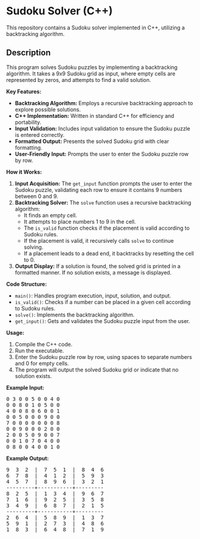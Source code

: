 # Sudoku Solver (C++)

This repository contains a Sudoku solver implemented in C++, utilizing a backtracking algorithm.

## Description

This program solves Sudoku puzzles by implementing a backtracking algorithm. It takes a 9x9 Sudoku grid as input, where empty cells are represented by zeros, and attempts to find a valid solution.

**Key Features:**

* **Backtracking Algorithm:** Employs a recursive backtracking approach to explore possible solutions.
* **C++ Implementation:** Written in standard C++ for efficiency and portability.
* **Input Validation:** Includes input validation to ensure the Sudoku puzzle is entered correctly.
* **Formatted Output:** Presents the solved Sudoku grid with clear formatting.
* **User-Friendly Input:** Prompts the user to enter the Sudoku puzzle row by row.

**How it Works:**

1.  **Input Acquisition:** The `get_input` function prompts the user to enter the Sudoku puzzle, validating each row to ensure it contains 9 numbers between 0 and 9.
2.  **Backtracking Solver:** The `solve` function uses a recursive backtracking algorithm:
    * It finds an empty cell.
    * It attempts to place numbers 1 to 9 in the cell.
    * The `is_valid` function checks if the placement is valid according to Sudoku rules.
    * If the placement is valid, it recursively calls `solve` to continue solving.
    * If a placement leads to a dead end, it backtracks by resetting the cell to 0.
3.  **Output Display:** If a solution is found, the solved grid is printed in a formatted manner. If no solution exists, a message is displayed.

**Code Structure:**

* `main()`: Handles program execution, input, solution, and output.
* `is_valid()`: Checks if a number can be placed in a given cell according to Sudoku rules.
* `solve()`: Implements the backtracking algorithm.
* `get_input()`: Gets and validates the Sudoku puzzle input from the user.

**Usage:**

1.  Compile the C++ code.
2.  Run the executable.
3.  Enter the Sudoku puzzle row by row, using spaces to separate numbers and 0 for empty cells.
4.  The program will output the solved Sudoku grid or indicate that no solution exists.

**Example Input:**

<pre>
0 3 0 0 5 0 0 4 0
0 0 8 0 1 0 5 0 0
4 0 0 8 0 6 0 0 1
0 0 5 0 0 0 9 0 0
7 0 0 0 0 0 0 0 8
0 0 9 0 0 0 2 0 0
2 0 0 5 0 9 0 0 7
0 0 1 0 7 0 4 0 0
0 8 0 0 4 0 0 1 0
</pre>

**Example Output:**

<pre>
9  3  2  |  7  5  1  |  8  4  6
6  7  8  |  4  1  2  |  5  9  3
4  5  7  |  8  9  6  |  3  2  1
---------+-----------+---------
8  2  5  |  1  3  4  |  9  6  7
7  1  6  |  9  2  5  |  3  5  8
3  4  9  |  6  8  7  |  2  1  5
---------+-----------+---------
2  6  4  |  5  8  9  |  1  3  7
5  9  1  |  2  7  3  |  4  8  6
1  8  3  |  6  4  8  |  7  1  9
</pre>
